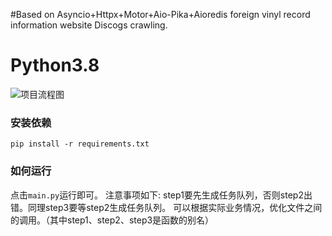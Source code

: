 
#Based on Asyncio+Httpx+Motor+Aio-Pika+Aioredis  foreign vinyl record information website Discogs  crawling.
# Python3.8

![项目流程图](discogs项目流程图.jpg)

### 安装依赖
```
pip install -r requirements.txt
```
### 如何运行
点击```main.py```运行即可。
注意事项如下:
step1要先生成任务队列，否则step2出错。同理step3要等step2生成任务队列。
可以根据实际业务情况，优化文件之间的调用。（其中step1、step2、step3是函数的别名）

